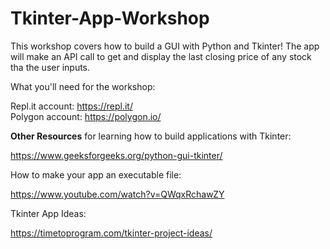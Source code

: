 # Tkinter-App-Workshop

This workshop covers how to build a GUI with Python and Tkinter! The app will make an API call to get and display the last closing price of any stock tha the user inputs.

What you'll need for the workshop:

Repl.it account: https://repl.it/   
Polygon account: https://polygon.io/

**Other Resources** for learning how to build applications with Tkinter:

https://www.geeksforgeeks.org/python-gui-tkinter/

How to make your app an executable file:

https://www.youtube.com/watch?v=QWqxRchawZY

Tkinter App Ideas:

https://timetoprogram.com/tkinter-project-ideas/



